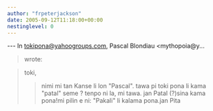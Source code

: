 ```yaml
---
author: "frpeterjackson"
date: 2005-09-12T11:18:00+00:00
nestinglevel: 0
---
```

\---
 In [tokipona@yahoogroups.com](mailto://tokipona@yahoogroups.com), Pascal Blondiau <mythopoia@y...
> wrote:

> toki,
>> nimi mi tan Kanse li lon "Pascal". tawa pi toki pona
> li kama "patal" seme ?
>> tenpo ni la, mi tawa.
>> jan Patal (?)sina kama pona!mi pilin e ni: "Pakali" li kalama pona.jan Pita